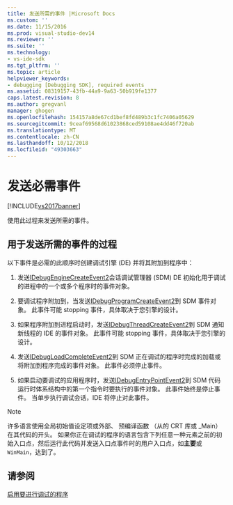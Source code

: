 ```yaml
---
title: 发送所需的事件 |Microsoft Docs
ms.custom: ''
ms.date: 11/15/2016
ms.prod: visual-studio-dev14
ms.reviewer: ''
ms.suite: ''
ms.technology:
- vs-ide-sdk
ms.tgt_pltfrm: ''
ms.topic: article
helpviewer_keywords:
- debugging [Debugging SDK], required events
ms.assetid: 08319157-43fb-44a9-9a63-50b919fe1377
caps.latest.revision: 8
ms.author: gregvanl
manager: ghogen
ms.openlocfilehash: 154157a8de67cd1bef8fd489b3c1fc7406a05629
ms.sourcegitcommit: 9ceaf69568d61023868ced59108ae4dd46f720ab
ms.translationtype: MT
ms.contentlocale: zh-CN
ms.lasthandoff: 10/12/2018
ms.locfileid: "49303663"
---
```

# <a name="sending-the-required-events"></a>发送必需事件
[!INCLUDE[vs2017banner](../../includes/vs2017banner.md)]

使用此过程来发送所需的事件。  
  
## <a name="process-for-sending-required-events"></a>用于发送所需的事件的过程  
 以下事件是必需的此顺序时创建调试引擎 (DE) 并将其附加到程序中：  
  
1.  发送[IDebugEngineCreateEvent2](../../extensibility/debugger/reference/idebugenginecreateevent2.md)会话调试管理器 (SDM) DE 初始化用于调试的进程中的一个或多个程序时的事件对象。  
  
2.  要调试程序附加到，当发送[IDebugProgramCreateEvent2](../../extensibility/debugger/reference/idebugprogramcreateevent2.md)到 SDM 事件对象。 此事件可能 stopping 事件，具体取决于您引擎的设计。  
  
3.  如果程序附加到进程启动时，发送[IDebugThreadCreateEvent2](../../extensibility/debugger/reference/idebugthreadcreateevent2.md)到 SDM 通知新线程的 IDE 的事件对象。 此事件可能 stopping 事件，具体取决于您引擎的设计。  
  
4.  发送[IDebugLoadCompleteEvent2](../../extensibility/debugger/reference/idebugloadcompleteevent2.md)到 SDM 正在调试的程序时完成的加载或将附加到程序完成的事件对象。 此事件必须停止事件。  
  
5.  如果启动要调试的应用程序时，发送[IDebugEntryPointEvent2](../../extensibility/debugger/reference/idebugentrypointevent2.md)到 SDM 代码运行时体系结构中的第一个指令时要执行的事件对象。 此事件始终是停止事件。 当单步执行调试会话，IDE 将停止对此事件。  
  
> [!NOTE]
>  许多语言使用全局初始值设定项或外部、 预编译函数 （从的 CRT 库或 _Main） 在其代码的开头。 如果你正在调试的程序的语言包含下列任意一种元素之前的初始入口点，然后运行此代码并发送入口点事件时的用户入口点，如**主要**或`WinMain`，达到了。  
  
## <a name="see-also"></a>请参阅  
 [启用要进行调试的程序](../../extensibility/debugger/enabling-a-program-to-be-debugged.md)


